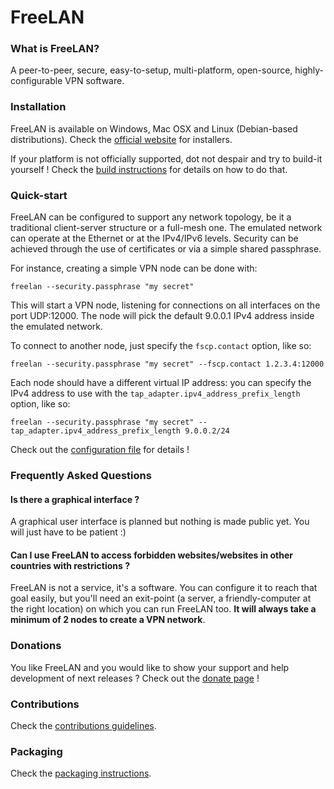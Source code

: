 # FreeLAN

### What is FreeLAN?

A peer-to-peer, secure, easy-to-setup, multi-platform, open-source, highly-configurable VPN software.

### Installation

FreeLAN is available on Windows, Mac OSX and Linux (Debian-based distributions). Check the [official website](http://www.freelan.org) for installers.

If your platform is not officially supported, dot not despair and try to build-it yourself ! Check the [build instructions](BUILD.md) for details on how to do that.

### Quick-start

FreeLAN can be configured to support any network topology, be it a traditional client-server structure or a full-mesh one. The emulated network can operate at the Ethernet or at the IPv4/IPv6 levels. Security can be achieved through the use of certificates or via a simple shared passphrase.

For instance, creating a simple VPN node can be done with:

    freelan --security.passphrase "my secret"

This will start a VPN node, listening for connections on all interfaces on the port UDP:12000. The node will pick the default 9.0.0.1 IPv4 address inside the emulated network.

To connect to another node, just specify the `fscp.contact` option, like so:

    freelan --security.passphrase "my secret" --fscp.contact 1.2.3.4:12000

Each node should have a different virtual IP address: you can specify the IPv4 address to use with the `tap_adapter.ipv4_address_prefix_length` option, like so:

    freelan --security.passphrase "my secret" --tap_adapter.ipv4_address_prefix_length 9.0.0.2/24

Check out the [configuration file](apps/freelan/config/freelan.cfg) for details !

### Frequently Asked Questions

#### Is there a graphical interface ?

A graphical user interface is planned but nothing is made public yet. You will just have to be patient :)

#### Can I use FreeLAN to access forbidden websites/websites in other countries with restrictions ?

FreeLAN is not a service, it's a software. You can configure it to reach that goal easily, but you'll need an exit-point (a server, a friendly-computer at the right location) on which you can run FreeLAN too. **It will always take a minimum of 2 nodes to create a VPN network**.

### Donations

You like FreeLAN and you would like to show your support and help development of next releases ? Check out the [donate page](http://freelan.org/donate.html#) !

### Contributions

Check the [contributions guidelines](CONTRIBUTING.md).

### Packaging

Check the [packaging instructions](packaging/README.md).

